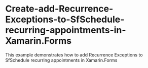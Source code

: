 # Create-add-Recurrence-Exceptions-to-SfSchedule-recurring-appointments-in-Xamarin.Forms
This example demonstrates how to add Recurrence Exceptions to SfSchedule recurring appointments in Xamarin.Forms
